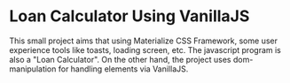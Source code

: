 # Loan Calculator Using VanillaJS
This small project aims that using Materialize CSS Framework, some user experience tools like toasts, loading screen, etc. The javascript program is also a "Loan Calculator". On the other hand, the project uses dom-manipulation for handling elements via VanillaJS.
